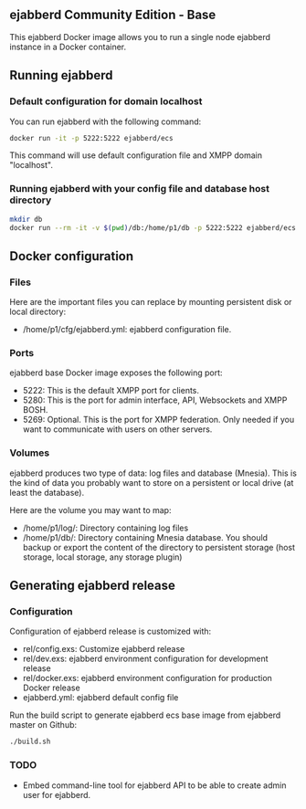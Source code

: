## ejabberd Community Edition - Base

This ejabberd Docker image allows you to run a single node ejabberd instance in a Docker container.

## Running ejabberd

### Default configuration for domain localhost

You can run ejabberd with the following command:

```bash
docker run -it -p 5222:5222 ejabberd/ecs
```

This command will use default configuration file and XMPP domain "localhost".

### Running ejabberd with your config file and database host directory

```bash
mkdir db
docker run --rm -it -v $(pwd)/db:/home/p1/db -p 5222:5222 ejabberd/ecs
```

## Docker configuration

### Files

Here are the important files you can replace by mounting persistent disk or local directory:

- /home/p1/cfg/ejabberd.yml: ejabberd configuration file.

### Ports

ejabberd base Docker image exposes the following port:

- 5222: This is the default XMPP port for clients.
- 5280: This is the port for admin interface, API, Websockets and XMPP BOSH.
- 5269: Optional. This is the port for XMPP federation. Only needed if you want
  to communicate with users on other servers.

### Volumes

ejabberd produces two type of data: log files and database (Mnesia).
This is the kind of data you probably want to store on a persistent or local drive (at least the database).

Here are the volume you may want to map:

- /home/p1/log/: Directory containing log files
- /home/p1/db/: Directory containing Mnesia database. You should backup or
  export the content of the directory to persistent storage (host storage, local storage, any storage plugin)

## Generating ejabberd release

### Configuration

Configuration of ejabberd release is customized with:

- rel/config.exs: Customize ejabberd release
- rel/dev.exs: ejabberd environment configuration for development release
- rel/docker.exs: ejabberd environment configuration for production Docker release
- ejabberd.yml: ejabberd default config file 

Run the build script to generate ejabberd ecs base image from ejabberd master on Github:

```bash
./build.sh
```

### TODO

- Embed command-line tool for ejabberd API to be able to create admin user for ejabberd.
